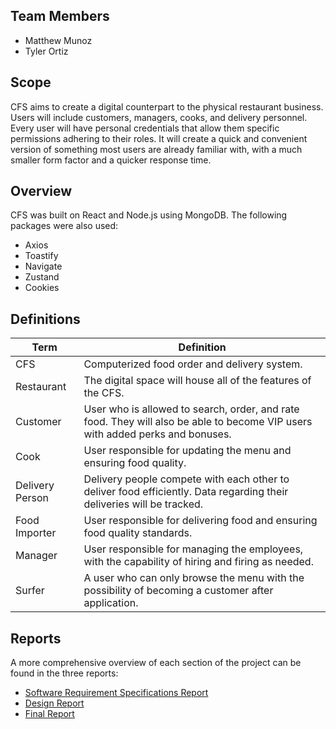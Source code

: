 ## Team Members
- Matthew Munoz
- Tyler Ortiz

## Scope

CFS aims to create a digital counterpart to the physical restaurant business. Users will include customers, managers, cooks, and delivery personnel. Every user will have personal credentials that allow them specific permissions adhering to their roles. It will create a quick and convenient version of something most users are already familiar with, with a much smaller form factor and a quicker response time. 

## Overview

CFS was built on React and Node.js using MongoDB. The following packages were also used:

- Axios
- Toastify
- Navigate
- Zustand
- Cookies



## Definitions

| Term | Definition |
| ------------- | ------------- |
| CFS |Computerized food order and delivery system. |
| Restaurant  | The digital space will house all of the features of the CFS.  |
| Customer  | User who is allowed to search, order, and rate food. They will also be able to become VIP users with added perks and bonuses. |
| Cook | User responsible for updating the menu and ensuring food quality. |
| Delivery Person | Delivery people compete with each other to deliver food efficiently. Data regarding their deliveries will be tracked. |
| Food Importer | User responsible for delivering food and ensuring food quality standards. |
| Manager | User responsible for managing the employees, with the capability of hiring and firing as needed. |
| Surfer |  A user who can only browse the menu with the possibility of becoming a customer after application.  |
 
## Reports

A more comprehensive overview of each section of the project can be found in the three reports: 
- [Software Requirement Specifications Report](https://github.com/MattMunoz/Groovy-Co/blob/main/Report/Csc%20322%20Report%20%231.pdf)
- [Design Report](https://github.com/MattMunoz/Groovy-Co/blob/main/Report/Csc%20322%20Report%20%232.pdf)
- [Final Report](https://github.com/MattMunoz/Groovy-Co/blob/main/Report/Csc%20332%20Report%20%233.pdf)

